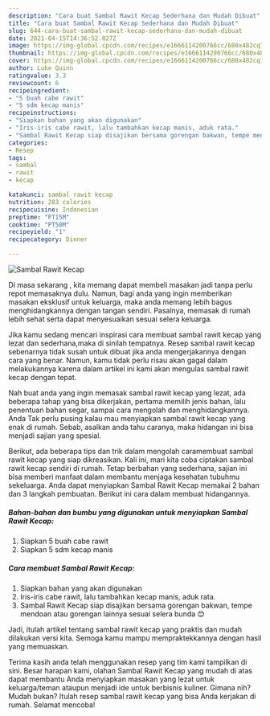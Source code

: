```yaml
---
description: "Cara buat Sambal Rawit Kecap Sederhana dan Mudah Dibuat"
title: "Cara buat Sambal Rawit Kecap Sederhana dan Mudah Dibuat"
slug: 644-cara-buat-sambal-rawit-kecap-sederhana-dan-mudah-dibuat
date: 2021-04-15T14:36:52.027Z
image: https://img-global.cpcdn.com/recipes/e1666114200766cc/680x482cq70/sambal-rawit-kecap-foto-resep-utama.jpg
thumbnail: https://img-global.cpcdn.com/recipes/e1666114200766cc/680x482cq70/sambal-rawit-kecap-foto-resep-utama.jpg
cover: https://img-global.cpcdn.com/recipes/e1666114200766cc/680x482cq70/sambal-rawit-kecap-foto-resep-utama.jpg
author: Luke Quinn
ratingvalue: 3.3
reviewcount: 6
recipeingredient:
- "5 buah cabe rawit"
- "5 sdm kecap manis"
recipeinstructions:
- "Siapkan bahan yang akan digunakan"
- "Iris-iris cabe rawit, lalu tambahkan kecap manis, aduk rata."
- "Sambal Rawit Kecap siap disajikan bersama gorengan bakwan, tempe mendoan atau gorengan lainnya sesuai selera bunda 😊"
categories:
- Resep
tags:
- sambal
- rawit
- kecap

katakunci: sambal rawit kecap 
nutrition: 283 calories
recipecuisine: Indonesian
preptime: "PT15M"
cooktime: "PT50M"
recipeyield: "1"
recipecategory: Dinner

---
```



![Sambal Rawit Kecap](https://img-global.cpcdn.com/recipes/e1666114200766cc/680x482cq70/sambal-rawit-kecap-foto-resep-utama.jpg)

Di masa  sekarang , kita memang dapat membeli masakan jadi tanpa perlu repot memasaknya dulu. Namun, bagi anda yang ingin memberikan masakan eksklusif untuk keluarga, maka anda memang lebih bagus menghidangkannya dengan tangan sendiri. Pasalnya, memasak di rumah lebih sehat serta dapat menyesuaikan sesuai selera keluarga.

Jika kamu sedang mencari inspirasi cara membuat sambal rawit kecap yang lezat dan sederhana,maka di sinilah tempatnya. Resep sambal rawit kecap  sebenarnya tidak susah untuk dibuat jika anda mengerjakannya dengan cara yang benar. Namun, kamu tidak perlu risau akan gagal dalam melakukannya 
karena dalam artikel ini kami akan mengulas sambal rawit kecap dengan tepat.  



Nah buat anda yang ingin memasak sambal rawit kecap yang lezat, ada beberapa tahap yang bisa dikerjakan, pertama memilih jenis bahan, lalu penentuan bahan segar, sampai cara mengolah dan menghidangkannya. Anda Tak perlu pusing kalau mau menyiapkan sambal rawit kecap yang enak di rumah. Sebab, asalkan anda  tahu caranya, maka hidangan ini bisa menjadi sajian yang spesial.

Berikut, ada beberapa tips dan trik dalam mengolah caramembuat sambal rawit kecap yang siap dikreasikan. Kali ini, mari kita coba ciptakan sambal rawit kecap sendiri di rumah. Tetap berbahan yang sederhana, sajian ini bisa memberi manfaat dalam membantu menjaga kesehatan tubuhmu sekeluarga. Anda dapat menyiapkan Sambal Rawit Kecap memakai 2 bahan dan 3 langkah pembuatan. Berikut ini cara dalam membuat hidangannya.

<!--inarticleads1-->

##### Bahan-bahan dan bumbu yang digunakan untuk menyiapkan Sambal Rawit Kecap:

1. Siapkan 5 buah cabe rawit
1. Siapkan 5 sdm kecap manis




<!--inarticleads2-->

##### Cara membuat Sambal Rawit Kecap:

1. Siapkan bahan yang akan digunakan
1. Iris-iris cabe rawit, lalu tambahkan kecap manis, aduk rata.
1. Sambal Rawit Kecap siap disajikan bersama gorengan bakwan, tempe mendoan atau gorengan lainnya sesuai selera bunda 😊




Jadi, itulah artikel tentang  sambal rawit kecap  yang praktis dan mudah dilakukan versi kita. Semoga kamu mampu mempraktekkannya dengan hasil yang memuaskan. 

Terima kasih anda telah menggunakan resep yang tim kami tampilkan di sini. Besar harapan kami, olahan  Sambal Rawit Kecap yang mudah di atas dapat membantu Anda menyiapkan masakan yang lezat untuk keluarga/teman ataupun menjadi ide untuk berbisnis kuliner. Gimana nih? Mudah bukan? Itulah resep sambal rawit kecap yang bisa Anda kerjakan di rumah. Selamat mencoba!

